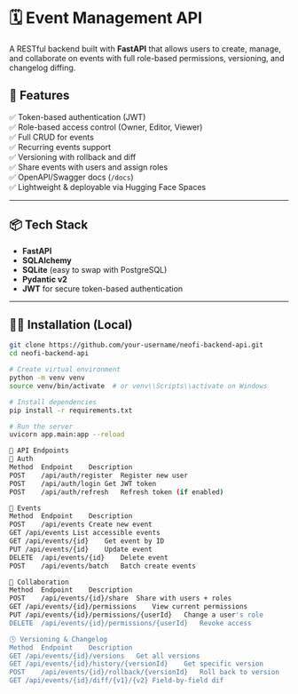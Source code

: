 # 🗓️ Event Management API

A RESTful backend built with **FastAPI** that allows users to create, manage, and collaborate on events with full role-based permissions, versioning, and changelog diffing.

## 🚀 Features

✅ Token-based authentication (JWT)  
✅ Role-based access control (Owner, Editor, Viewer)  
✅ Full CRUD for events  
✅ Recurring events support  
✅ Versioning with rollback and diff  
✅ Share events with users and assign roles  
✅ OpenAPI/Swagger docs (`/docs`)  
✅ Lightweight & deployable via Hugging Face Spaces

---

## 📦 Tech Stack

- **FastAPI**
- **SQLAlchemy**
- **SQLite** (easy to swap with PostgreSQL)
- **Pydantic v2**
- **JWT** for secure token-based authentication

---

## 🧑‍💻 Installation (Local)

```bash
git clone https://github.com/your-username/neofi-backend-api.git
cd neofi-backend-api

# Create virtual environment
python -m venv venv
source venv/bin/activate  # or venv\\Scripts\\activate on Windows

# Install dependencies
pip install -r requirements.txt

# Run the server
uvicorn app.main:app --reload

🚧 API Endpoints
🧾 Auth
Method	Endpoint	Description
POST	/api/auth/register	Register new user
POST	/api/auth/login	Get JWT token
POST	/api/auth/refresh	Refresh token (if enabled)

📅 Events
Method	Endpoint	Description
POST	/api/events	Create new event
GET	/api/events	List accessible events
GET	/api/events/{id}	Get event by ID
PUT	/api/events/{id}	Update event
DELETE	/api/events/{id}	Delete event
POST	/api/events/batch	Batch create events

👥 Collaboration
Method	Endpoint	Description
POST	/api/events/{id}/share	Share with users + roles
GET	/api/events/{id}/permissions	View current permissions
PUT	/api/events/{id}/permissions/{userId}	Change a user's role
DELETE	/api/events/{id}/permissions/{userId}	Revoke access

🕓 Versioning & Changelog
Method	Endpoint	Description
GET	/api/events/{id}/versions	Get all versions
GET	/api/events/{id}/history/{versionId}	Get specific version
POST	/api/events/{id}/rollback/{versionId}	Roll back to version
GET	/api/events/{id}/diff/{v1}/{v2}	Field-by-field dif
